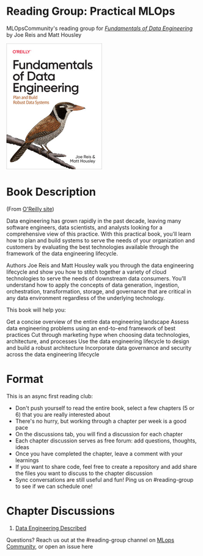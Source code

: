 # Reading Group: Practical MLOps

MLOpsCommunity's reading group for [_Fundamentals of Data Engineering_](https://www.oreilly.com/library/view/fundamentals-of-data/9781098108298/) by Joe Reis and Matt Housley

![bookcover](resources/cover.jpeg)

# Book Description 


(From [O'Reilly site](https://www.oreilly.com/library/view/fundamentals-of-data/9781098108298/)) 

Data engineering has grown rapidly in the past decade, leaving many software engineers, data scientists, and analysts looking for a comprehensive view of this practice. With this practical book, you'll learn how to plan and build systems to serve the needs of your organization and customers by evaluating the best technologies available through the framework of the data engineering lifecycle.

Authors Joe Reis and Matt Housley walk you through the data engineering lifecycle and show you how to stitch together a variety of cloud technologies to serve the needs of downstream data consumers. You'll understand how to apply the concepts of data generation, ingestion, orchestration, transformation, storage, and governance that are critical in any data environment regardless of the underlying technology.

This book will help you:

Get a concise overview of the entire data engineering landscape
Assess data engineering problems using an end-to-end framework of best practices
Cut through marketing hype when choosing data technologies, architecture, and processes
Use the data engineering lifecycle to design and build a robust architecture
Incorporate data governance and security across the data engineering lifecycle

# Format

This is an async first reading club:

- Don't push yourself to read the entire book, select a few chapters (5 or 6) that you are really interested about
- There's no hurry, but working through a chapter per week is a good pace
- On the discussions tab, you will find a discussion for each chapter
- Each chapter discussion serves as free forum: add questions, thoughts, ideas
- Once you have completed the chapter, leave a comment with your learnings
- If you want to share code, feel free to create a repository and add share the files you want to discuss to the chapter discussion
- Sync conversations are still useful and fun! Ping us on #reading-group to see if we can schedule one!

# Chapter Discussions

1. [Data Engineering Described](https://github.com/mlopscommunity/Reading-Group-Practical-MLOps/discussions/15)


Questions? Reach us out at the #reading-group channel on [MLops Community](https://mlops.community/), or open an issue here





